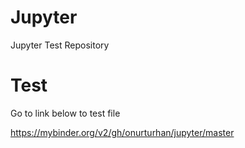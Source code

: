 # Jupyter
Jupyter Test Repository

# Test
Go to link below to test file

https://mybinder.org/v2/gh/onurturhan/jupyter/master 
